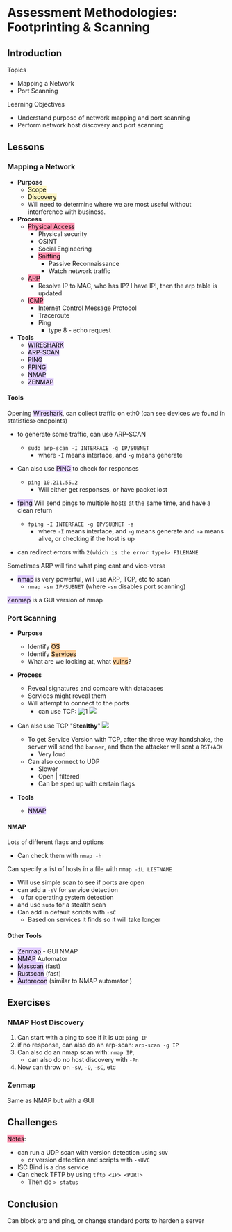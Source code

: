 ```toc
```

# Assessment Methodologies: Footprinting & Scanning #

## Introduction ##

Topics 
+ Mapping a Network 
+ Port Scanning 

Learning Objectives 
+ Understand purpose of network mapping and port scanning 
+ Perform network host discovery and port scanning 

## Lessons ##

### Mapping a Network ###

+ **Purpose**
	+ <mark style="background: #FFF3A3A6;">Scope</mark>
	+ <mark style="background: #FFF3A3A6;">Discovery</mark>
	+ Will need to determine where we are most useful without interference with business. 
+ **Process**
	+ <mark style="background: #FF5582A6;">Physical Access</mark>
		+ Physical security 
		+ OSINT
		+ Social Engineering
	  + <mark style="background: #FF5582A6;">Sniffing</mark> 
		+ Passive Reconnaissance
		+ Watch network traffic
	+ <mark style="background: #FF5582A6;">ARP</mark>
		+ Resolve IP to MAC, who has IP? I have IP!, then the arp table is updated
	+ <mark style="background: #FF5582A6;">ICMP</mark>
		+ Internet Control Message Protocol 
		+ Traceroute 
		+ Ping
			+ type 8 - echo request 
+ **Tools**
	+ <mark style="background: #D2B3FFA6;">WIRESHARK</mark>
	+ <mark style="background: #D2B3FFA6;">ARP-SCAN</mark>
	+ <mark style="background: #D2B3FFA6;">PING</mark>
	+ <mark style="background: #D2B3FFA6;">FPING</mark>
	+ <mark style="background: #D2B3FFA6;">NMAP</mark>
	+ <mark style="background: #D2B3FFA6;">ZENMAP</mark>

#### Tools ####
Opening <mark style="background: #D2B3FFA6;">Wireshark</mark>, can collect traffic on eth0 (can see devices we found in statistics>endpoints)
+ to generate some traffic, can use  ARP-SCAN
	+ `sudo arp-scan -I INTERFACE -g IP/SUBNET`
		+ where `-I` means interface, and `-g` means generate

+ Can also use <mark style="background: #D2B3FFA6;">PING</mark> to check for responses 
	+ `ping 10.211.55.2`
		+ Will either get responses, or have packet lost

+ <mark style="background: #D2B3FFA6;">fping</mark> Will send pings to multiple hosts at the same time, and have a clean return 
	+ `fping -I INTERFACE -g IP/SUBNET -a`
		+ where `-I` means interface, and `-g` means generate and `-a` means alive, or checking if the host is up
+ can redirect errors with `2(which is the error type)> FILENAME`

Sometimes ARP will find what ping cant and vice-versa
+ <mark style="background: #D2B3FFA6;">nmap</mark> is very powerful, will use ARP, TCP, etc to scan
	+ `nmap -sn IP/SUBNET` (where `-sn` disables port scanning)

<mark style="background: #D2B3FFA6;">Zenmap</mark> is a GUI version of nmap 

### Port Scanning ###

+ **Purpose**
	+ Identify <mark style="background: #FFB86CA6;">OS</mark>
	+ Identify <mark style="background: #FFB86CA6;">Services</mark>
	+ What are we looking at, what <mark style="background: #FFB86CA6;">vulns</mark>?
+ **Process**
	+ Reveal signatures and compare with databases
	+ Services might reveal them
	+ Will attempt to connect to the ports
		+ can use TCP: 
![1](OpenTCPPortScan.png)
![](ClosedTCPPortScan.png)
+ Can also use TCP "**Stealthy**"
![](StealthyTCPScan.png)

  + To get Service Version with TCP, after the three way handshake, the server will send the `banner`, and then the attacker will sent a `RST+ACK`
	+ Very loud
  + Can also connect to UDP
	+ Slower
	+ Open | filtered
	+ Can be sped up with certain flags
+ **Tools**
	+ <mark style="background: #D2B3FFA6;">NMAP</mark>

#### NMAP ####
Lots of different flags and options 
+ Can check them with `nmap -h`

Can specify a list of hosts in a file with `nmap -iL LISTNAME`
+ Will use simple scan to see if ports are open 
+ can add a `-sV` for service detection
+ `-O` for operating system detection 
+ and use `sudo` for a stealth scan
+ Can add in default scripts with `-sC`
	+ Based on services it finds so it will take longer 

#### Other Tools ####
+ <mark style="background: #D2B3FFA6;">Zenmap</mark> - GUI NMAP
+ <mark style="background: #D2B3FFA6;">NMAP</mark> Automator
+ <mark style="background: #D2B3FFA6;">Masscan</mark> (fast)
+ <mark style="background: #D2B3FFA6;">Rustscan</mark> (fast)
+ <mark style="background: #D2B3FFA6;">Autorecon</mark> (similar to NMAP automator )

## Exercises ##

### NMAP Host Discovery ###

1. Can start with a ping to see if it is up: `ping IP`
2. if no response, can also do an arp-scan: `arp-scan -g IP`
3. Can also do an nmap scan with: `nmap IP`,
   + can also do no host discovery with `-Pn`
4. Now can throw on `-sV`, `-O`, `-sC`, etc

### Zenmap ###

Same as NMAP but with a GUI

## Challenges ##

<mark style="background: #FF5582A6;">Notes</mark>:
+ can run a UDP scan with version detection using `sUV`
	+ or version detection and scripts with `-sUVC`
+ ISC Bind is a dns service
+ Can check TFTP by using `tftp <IP> <PORT>`
	+ Then do `> status`

## Conclusion ##

Can block arp and ping, or change standard ports to harden a server 